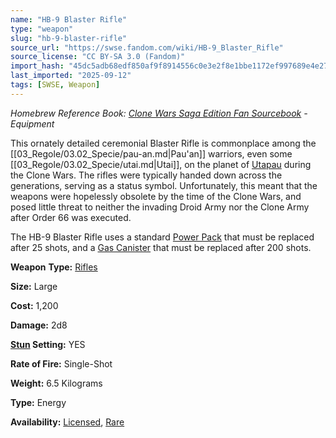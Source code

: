 ```yaml
---
name: "HB-9 Blaster Rifle"
type: "weapon"
slug: "hb-9-blaster-rifle"
source_url: "https://swse.fandom.com/wiki/HB-9_Blaster_Rifle"
source_license: "CC BY-SA 3.0 (Fandom)"
import_hash: "45dc5adb68edf850af9f8914556c0e3e2f8e1bbe1172ef997689e4e27d3913ab"
last_imported: "2025-09-12"
tags: [SWSE, Weapon]
---
```

*Homebrew Reference Book: [Clone Wars Saga Edition Fan Sourcebook](https://swse.fandom.com/wiki/Clone_Wars_Saga_Edition_Fan_Sourcebook) - Equipment*

This ornately detailed ceremonial Blaster Rifle is commonplace among the [[03_Regole/03.02_Specie/pau-an.md|Pau'an]] warriors, even some [[03_Regole/03.02_Specie/utai.md|Utai]], on the planet of [Utapau](https://swse.fandom.com/wiki/Utapau) during the Clone Wars. The rifles were typically handed down across the generations, serving as a status symbol. Unfortunately, this meant that the weapons were hopelessly obsolete by the time of the Clone Wars, and posed little threat to neither the invading Droid Army nor the Clone Army after Order 66 was executed.

The HB-9 Blaster Rifle uses a standard [Power Pack](https://swse.fandom.com/wiki/Power_Pack) that must be replaced after 25 shots, and a [Gas Canister](https://swse.fandom.com/wiki/Gas_Canister) that must be replaced after 200 shots.

**Weapon** **Type:** [Rifles](https://swse.fandom.com/wiki/Rifles)

**Size:** Large

**Cost:** 1,200

**Damage:** 2d8

**[Stun](https://swse.fandom.com/wiki/Stun) Setting:** YES

**Rate of Fire:** Single-Shot

**Weight:** 6.5 Kilograms

**Type:** Energy

**Availability:** [Licensed](https://swse.fandom.com/wiki/Licensed), [Rare](https://swse.fandom.com/wiki/Rare)